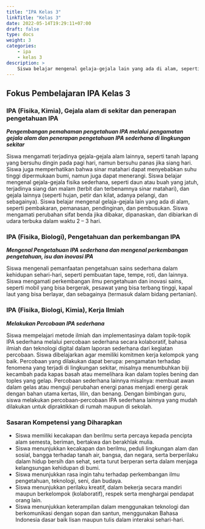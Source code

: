 ```yaml
---
title: "IPA Kelas 3"
linkTitle: "Kelas 3"
date: 2022-05-14T19:29:11+07:00
draft: false
type: docs
weight: 3
categories:
    - ipa
    - kelas 3
description: >
    Siswa belajar mengenal gelaja-gejala lain yang ada di alam, seperti pembakaran, pemanasan, pendinginan, dan pembusukan. Siswa mengamati perubahan sifat benda jika dibakar, dipanaskan, dan dibiarkan di udara terbuka dalam waktu 2 – 3 hari.
---
```

## Fokus Pembelajaran IPA Kelas 3
### IPA (Fisika, Kimia), Gejala alam di sekitar dan penerapan pengetahuan IPA
***Pengembangan pemahaman pengetahuan IPA melalui pengamatan gejala alam dan penerapan pengetahuan IPA sederhana di lingkungan sekitar***

Siswa mengamati terjadinya gejala-gejala alam lainnya, seperti tanah lapang yang bersuhu dingin pada pagi hari, namun bersuhu panas jika siang hari. Siswa juga memperhatikan bahwa sinar matahari dapat menyebabkan suhu tinggi dipermukaan bumi, namun juga dapat menerangi. Siswa belajar mengenal gejala-gejala fisika sederhana, seperti daun atau buah yang jatuh, terjadinya siang dan malam (terbit dan terbenamnya sinar matahari), dan gejala lainnya (seperti hujan, petir dan kilat, adanya pelangi, dan sebagainya). Siswa belajar mengenal gelaja-gejala lain yang ada di alam, seperti pembakaran, pemanasan, pendinginan, dan pembusukan. Siswa mengamati perubahan sifat benda jika dibakar, dipanaskan, dan dibiarkan di udara terbuka dalam waktu 2 – 3 hari.

### IPA (Fisika, Biologi), Pengetahuan dan perkembangan IPA
***Mengenal Pengetahuan IPA sederhana dan mengenal perkembangan pengetahuan, isu dan inovasi IPA***

Siswa mengenali pemanfaatan pengetahuan sains sederhana dalam kehidupan sehari-hari, seperti pembuatan tape, tempe, roti, dan lainnya.
Siswa mengamati perkembangan ilmu pengetahuan dan inovasi sains, seperti mobil yang bisa bergerak, pesawat yang bisa terbang tinggi, kapal laut yang bisa berlayar, dan sebagainya (termasuk dalam bidang pertanian).

### IPA (Fisika, Biologi, Kimia), Kerja Ilmiah
***Melakukan Percobaan IPA sederhana***

Siswa mempelajari metode ilmiah dan implementasinya dalam topik-topik IPA sederhana melalui percobaan sederhana secara kolaboratif, bahasa ilmiah dan teknologi digital dalam laporan sederhana dari kegiatan percobaan. Siswa dibelajarkan agar memiliki komitmen kerja kelompok yang baik. Percobaan yang dilakukan dapat berupa: pengamatan terhadap fenomena yang terjadi di lingkungan sekitar, misalnya menumbuhkan biji kecambah pada kapas basah atau memelihara ikan dalam toples bening dan toples yang gelap. Percobaan sederhana lainnya misalnya: membuat awan dalam gelas atau menguji perubahan energi panas menjadi energi gerak dengan bahan utama kertas, lilin, dan benang. Dengan bimbingan guru, siswa melakukan percobaan-percobaan IPA sederhana lainnya yang mudah dilakukan untuk dipraktikkan di rumah maupun di sekolah.

### Sasaran Kompetensi yang Diharapkan
- Siswa memiliki kecakapan dan berilmu serta percaya kepada pencipta alam semesta, beriman, bertakwa dan berakhlak mulia.
- Siswa menunjukkan kecakapan dan berilmu, peduli lingkungan alam dan sosial, bangga terhadap tanah air, bangsa, dan negara, serta berperilaku dalam hidup bersih dan sehat, serta turut berperan serta dalam menjaga kelangsungan kehidupan di bumi.
- Siswa menunjukkan rasa ingin tahu terhadap perkembangan ilmu pengetahuan, teknologi, seni, dan budaya.
- Siswa menunjukkan perilaku kreatif, dalam bekerja secara mandiri maupun berkelompok (kolaboratif), respek serta menghargai pendapat orang lain.
- Siswa menunjukkan keterampilan dalam menggunakan teknologi dan berkomunikasi dengan sopan dan santun, menggunakan Bahasa Indonesia dasar baik lisan maupun tulis dalam interaksi sehari-hari.